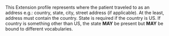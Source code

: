 This Extension profile represents where the patient traveled to as an address e.g.: country, state, city, street address (if applicable). At the least, address must contain the country. State is required if the country is US. If country is something other than US, the state **MAY** be present but **MAY** be bound to different vocabularies.